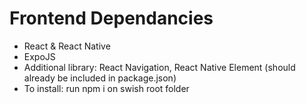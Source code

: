 Frontend Dependancies
============================
- React & React Native
- ExpoJS 
- Additional library: React  Navigation, React Native Element (should already be included in package.json)
- To install: run npm i on swish root folder 
